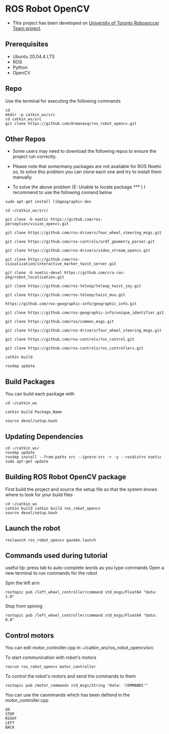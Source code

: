 # ROS Robot OpenCV

- This project has been developed on [University of Toronto Robosoccer Team project](https://github.com/utra-robosoccer/Tutorials-2020). 

## Prerequisites
- Ubuntu 20.04.4 LTS
- ROS
- Python
- OpenCV

## Repo
Use the terminal for executing the following commands
```
cd 
mkdir -p catkin_ws/src
cd catkin_ws/src
git clone https://github.com/Armanasq/ros_robot_opencv.git
```
## Other Repos
- Some users may need to download the following repos to ensure the project run correctly.

- Please note that some/many packages are not available for ROS Noetic so, to solve this problem you can clone each one and try to install them manually.

- To solve the above problem (E: Unable to locate package *** ) I recommend to use the following comand below

```
sudo apt-get install libgeographic-dev 

cd ~/catkin_ws/src/

git clone -b noetic https://github.com/ros-perception/vision_opencv.git

git clone https://github.com/ros-drivers/four_wheel_steering_msgs.git

git clone https://github.com/ros-controls/urdf_geometry_parser.git

git clone https://github.com/ros-drivers/video_stream_opencv.git

git clone https://github.com/ros-visualization/interactive_marker_twist_server.git

git clone -b noetic-devel https://github.com/cra-ros-pkg/robot_localization.git

git clone https://github.com/ros-teleop/teleop_twist_joy.git

git clone https://github.com/ros-teleop/twist_mux.git

https://github.com/ros-geographic-info/geographic_info.git

git clone https://github.com/ros-geographic-info/unique_identifier.git

git clone https://github.com/ros/common_msgs.git

git clone https://github.com/ros-drivers/four_wheel_steering_msgs.git

git clone https://github.com/ros-controls/ros_control.git

git clone https://github.com/ros-controls/ros_controllers.git

catkin build 

rosdep update
```

## Build Packages
You can build each package with

```
cd ~/catkin_ws

catkin build Package_Name

source devel/setup.bash
```

## Updating Dependencies
```
cd ~/catkin_ws/
rosdep update
rosdep install --from-paths src --ignore-src -r -y --rosdistro noetic
sudo apt-get update
```

## Building ROS Robot OpenCV package
First build the project and source the setup file so that the system knows where to look for your build files
```
cd ~/catkin_ws
catkin build catkin build ros_robot_opencv 
source devel/setup.bash
```

## Launch the robot
```
roslaunch ros_robot_opencv gazebo.launch 
```


## Commands used during tutorial
useful tip: press tab to auto-complete words as you type commands
Open a new terminal to run commands for the robot

Spin the left arm

```
rostopic pub /left_wheel_controller/command std_msgs/Float64 "data: 1.0" 

```
Stop from spining
```
rostopic pub /left_wheel_controller/command std_msgs/Float64 "data: 0.0" 

```


## Control motors
You can edit motor_controller.cpp in ~/catkin_ws/ros_robot_opencv/src

To start communication with robot's motors

```
rosrun ros_robot_opencv motor_controller

```

To control the robot's motors and send the commands to them

```
rostopic pub /motor_commands std_msgs/String "data: 'COMMANDS'" 

```

You can use the caommands which has been defiend in the motor_controller.cpp

```
GO
STOP
RIGHT
LEFT
BACK
```
